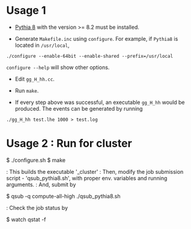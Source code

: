 Usage 1
========

* [Pythia 8](http://home.thep.lu.se/~torbjorn/Pythia.html) with the version >= 8.2 must be installed.

* Generate `Makefile.inc` using `configure`. For example, if `Pythia8` is located in `/usr/local`,

```
./configure --enable-64bit --enable-shared --prefix=/usr/local
```

`configure --help` will show other options.

* Edit `gg_H_hh.cc`.

* Run `make`.

* If every step above was successful, an executable `gg_H_hh` would be produced. The events can be generated by running

```
./gg_H_hh test.lhe 1000 > test.log
```


Usage 2 : Run for cluster 
=========================

$ ./configure.sh
$ make

: This builds the executable '<model>_cluster'
: Then, modify the job submission script - 'qsub_pythia8.sh', with proper env. variables and running arguments.
: And, submit by

$ qsub -q compute-all-high ./qsub_pythia8.sh

: Check the job status by

$ watch qstat -f

